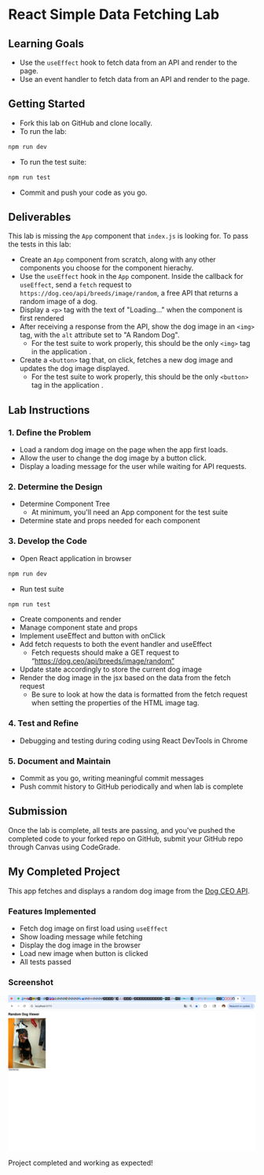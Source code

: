 # React Simple Data Fetching Lab

## Learning Goals

- Use the `useEffect` hook to fetch data from an API and render to the page.
- Use an event handler to fetch data from an API and render to the page.

## Getting Started
- Fork this lab on GitHub and clone locally.
- To run the lab:
```bash
npm run dev
```
- To run the test suite:
```bash
npm run test
```
- Commit and push your code as you go.

## Deliverables

This lab is missing the `App` component that `index.js` is looking for. To pass
the tests in this lab:

- Create an `App` component from scratch, along with any other components you 
  choose for the component hierachy.
- Use the `useEffect` hook in the `App` component. Inside the callback for
  `useEffect`, send a `fetch` request to
  `https://dog.ceo/api/breeds/image/random`, a free API that returns a random
  image of a dog.
- Display a `<p>` tag with the text of "Loading..." when the component is first
  rendered
- After receiving a response from the API, show the dog image in an `<img>` tag,
  with the `alt` attribute set to "A Random Dog".
  - For the test suite to work properly, this should be the only `<img>` tag in 
  the application .
- Create a `<button>` tag that, on click, fetches a new dog image and updates the 
  dog image displayed.
  - For the test suite to work properly, this should be the only `<button>` tag in 
  the application .

## Lab Instructions
### 1. Define the Problem
* Load a random dog image on the page when the app first loads.
* Allow the user to change the dog image by a button click.
* Display a loading message for the user while waiting for API requests.
### 2. Determine the Design
* Determine Component Tree
  * At minimum, you'll need an App component for the test suite
* Determine state and props needed for each component
### 3. Develop the Code
* Open React application in browser
```bash
npm run dev
```
  - Run test suite
```bash
npm run test
```
* Create components and render
* Manage component state and props
* Implement useEffect and button with onClick
* Add fetch requests to both the event handler and useEffect
  * Fetch requests should make a GET request to “https://dog.ceo/api/breeds/image/random”
* Update state accordingly to store the current dog image
* Render the dog image in the jsx based on the data from the fetch request
  * Be sure to look at how the data is formatted from the fetch request when setting the 
  properties of the HTML image tag.
### 4. Test and Refine 
* Debugging and testing during coding using React DevTools in Chrome
### 5. Document and Maintain 
* Commit as you go, writing meaningful commit messages
* Push commit history to GitHub periodically and when lab is complete

## Submission
Once the lab is complete, all tests are passing, and you've pushed the completed code to 
your forked repo on GitHub, submit your GitHub repo through Canvas using CodeGrade.

## My Completed Project

This app fetches and displays a random dog image from the [Dog CEO API](https://dog.ceo/api/breeds/image/random).

### Features Implemented

- Fetch dog image on first load using `useEffect`
- Show loading message while fetching
- Display the dog image in the browser
- Load new image when button is clicked
- All tests passed 

### Screenshot

![App Screenshot](./screenshot.png)

Project completed and working as expected!



